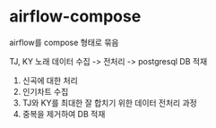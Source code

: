 # airflow-compose
airflow를 compose 형태로 묶음

TJ, KY 노래 데이터 수집 -> 전처리 -> postgresql DB 적재

1. 신곡에 대한 처리
2. 인기차트 수집
3. TJ와 KY를 최대한 잘 합치기 위한 데이터 전처리 과정
4. 중복을 제거하여 DB 적재
   

